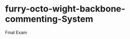 furry-octo-wight-backbone-commenting-System
===========================================

Final Exam
